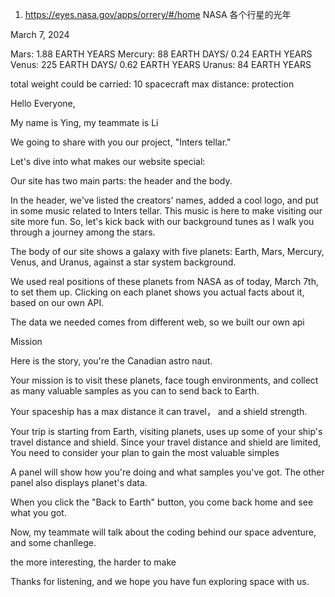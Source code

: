 1. https://eyes.nasa.gov/apps/orrery/#/home
NASA 各个行星的光年

March 7, 2024

Mars: 1.88 EARTH YEARS
Mercury: 88 EARTH DAYS/ 0.24 EARTH YEARS
Venus: 225 EARTH DAYS/ 0.62 EARTH YEARS
Uranus: 84 EARTH YEARS

total weight could be carried: 10
spacecraft max distance: 
protection




Hello Everyone,

My name is Ying, my teammate is Li

We going to share with you our project, "Inters tellar." 

Let's dive into what makes our website special:




Our site has two main parts:
 the header and the body.

In the header, we've listed the creators' names, 
added a cool logo, 
and put in some music related to Inters tellar. 
This music is here to make visiting our site more fun. 
So, let's kick back with our background tunes as I walk you through a journey among the stars.



The body of our site shows a galaxy with five planets:
 Earth, Mars, Mercury, Venus, and Uranus, against a star system background. 

We used real positions of these planets from NASA as of today, March 7th, to set them up. Clicking on each planet shows you actual facts about it, based on our own  API.

The data we needed comes from different web, so we built our own api



Mission

Here is the story, you're the Canadian  astro naut.

Your mission is to visit these planets, face tough environments, and collect as many valuable samples as you can to send back to Earth. 

Your spaceship has a max distance it can travel， and a shield strength. 

Your trip is starting from Earth, visiting planets, uses up some of your ship's travel distance and shield. 
Since your travel distance and shield are limited, 
You need to consider your plan to gain the most valuable simples



A panel will show how you're doing and what samples you've got.
The other panel also displays planet's data.






When you click the "Back to Earth" button, you come back home and see what you got.

Now, my teammate will talk about the coding behind our space adventure, and some chanllege.





the more interesting, the harder to make

Thanks for listening, and we hope you have fun exploring space with us.

